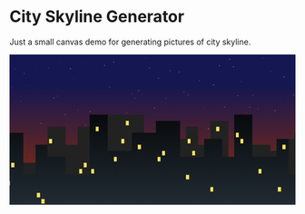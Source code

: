 City Skyline Generator
======================

Just a small canvas demo for generating pictures of city skyline.

<img src="screenshot.png" alt="Picture of city skyline drawed on HTML5 canvas">